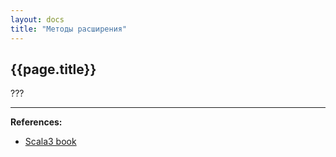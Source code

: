 ```yaml
---
layout: docs
title: "Методы расширения"
---
```


## {{page.title}}

???


---

**References:**
- [Scala3 book](https://docs.scala-lang.org/scala3/book/ca-extension-methods.html)
